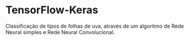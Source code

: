 # TensorFlow-Keras

Classificação de tipos de folhas de uva, através de um algoritmo de Rede Neural simples e Rede Neural Convolucional.
